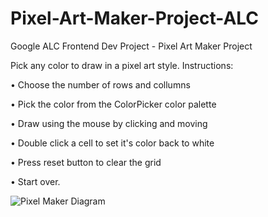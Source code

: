 # Pixel-Art-Maker-Project-ALC
Google ALC Frontend Dev Project - Pixel Art Maker Project

Pick any color to draw in a pixel art style.
Instructions:

• Choose the number of rows and collumns

• Pick the color from the ColorPicker color palette

• Draw using the mouse by clicking and moving

• Double click a cell to set it's color back to white

• Press reset button to clear the grid

• Start over.

![Pixel Maker Diagram](://)

